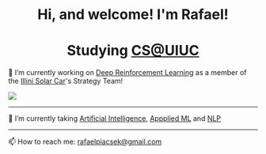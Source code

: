 <h1 align="center"> Hi, and welcome! I'm Rafael! </h1>

<!--
**Rafapia/Rafapia** is a ✨ _special_ ✨ repository because its `README.md` (this file) appears on your GitHub profile.

Here are some ideas to get you started:

- 🔭 I’m currently working on ...
- 🌱 I’m currently learning ...
- 👯 I’m looking to collaborate on ...
- 🤔 I’m looking for help with ...
- 💬 Ask me about ...
- 📫 How to reach me: ...
- 😄 Pronouns: ...
- ⚡ Fun fact: ...
-->
<!-- 
<hr>
<hr> -->

<h1 align="center"> 
    Studying <a href="https://cs.illinois.edu/">CS@UIUC</a>
</h1>

<!-- <hr>
<hr> -->

🔭 I’m currently working on [Deep Reinforcement Learning](https://github.com/Rafapia/Deep-Reinforcement-Learning-Algorithms-with-PyTorch) as a member of the [Illini Solar Car](https://www.illinisolarcar.com/)'s Strategy Team!

<img src="https://lirp-cdn.multiscreensite.com/ae9fd18b/dms3rep/multi/opt/DSC04463-cd193b44-2880w.jpg">

<hr>

🌱 I’m currently taking [Artificial Intelligence](https://courses.grainger.illinois.edu/ece448/sp2023/index.html), [Appplied ML](https://courses.engr.illinois.edu/cs441/sp2023/) and [NLP](https://courses.grainger.illinois.edu/cs447/sp2023/index.html)

<hr>

📫 How to reach me: rafaelpiacsek@gmail.com
